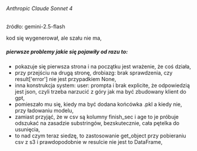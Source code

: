 
###### Anthropic Claude Sonnet 4

źródło: gemini-2.5-flash

kod się wygenerował, ale szału nie ma,

##### pierwsze problemy jakie się pojawiły od razu to:

- pokazuje się pierwsza strona i na początku jest wrażenie, że coś działa,
- przy przejściu na drugą stronę, drobiazg: brak sprawdzenia, czy result['error'] nie jest przypadkiem None,
- inna konstrukcja system: user: prompta i brak explicite, że odpowiedzią jest json, czyli trzeba narzucić z góry jak ma być zbudowany klient do gpt,
- pomieszało mu się, kiedy ma być dodana końcówka .pkl a kiedy nie, przy ładowaniu modelu,
- zamiast przyjąć, że w csv są kolumny finish_sec i age to je próbuje odszukać na zasadzie substringów, bezskutecznie, cała pętelka do usunięcia,
- to nad czym teraz siedzę, to zastosowanie get_object przy pobieraniu csv z s3 i prawdopodobnie w resulcie nie jest to DataFrame,
